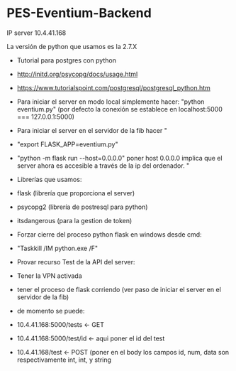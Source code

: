 # PES-Eventium-Backend
IP server 10.4.41.168


La versión de python que usamos es la 2.7.X

- Tutorial para postgres con python 
 - http://initd.org/psycopg/docs/usage.html
 - https://www.tutorialspoint.com/postgresql/postgresql_python.htm

- Para iniciar el server en modo local simplemente hacer: 
"python eventium.py" (por defecto la conexión se establece en localhost:5000 === 127.0.0.1:5000)

- Para iniciar el server en el servidor de la fib hacer
"
 - "export FLASK_APP=eventium.py"
 - "python -m flask run --host=0.0.0.0"
poner host 0.0.0.0 implica que el server ahora es accesible a través de la ip del ordenador.
"

- Librerías que usamos:
 - flask (librería que proporciona el server)
 - psycopg2 (librería de postresql para python)
 - itsdangerous (para la gestion de token)

- Forzar cierre del proceso python flask en windows desde cmd:
 - "Taskkill /IM python.exe /F"

- Provar recurso Test de la API del server:
 - Tener la VPN activada
 - tener el proceso de flask corriendo (ver paso de iniciar el server en el servidor de la fib)
 - de momento se puede:
 
  - 10.4.41.168:5000/tests <- GET
  - 10.4.41.168:5000/test/id <- aqui poner el id del test
  - 10.4.41.168/test <- POST (poner en el body los campos id, num, data son respectivamente int, int, y string
